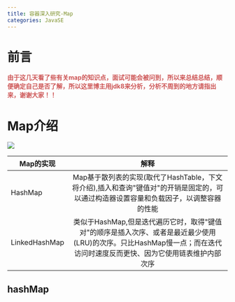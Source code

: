 ```yaml
---
title: 容器深入研究-Map
categories: JavaSE
---
```


# 前言
<font color='#CD5555'>**由于这几天看了些有关map的知识点，面试可能会被问到，所以来总结总结，顺便确定自己是否了解，所以这里博主用jdk8来分析，分析不周到的地方请指出来，谢谢大家！！**</font>

# Map介绍
![](容器深入研究-Map/1.png)

| Map的实现 | 解释|
| --- | :---: |
|HashMap |Map基于散列表的实现(取代了HashTable，下文将介绍),插入和查询"键值对"的开销是固定的，可以通过构造器设置容量和负载因子，以调整容器的性能|
|LinkedHashMap|类似于HashMap,但是迭代遍历它时，取得"键值对"的顺序是插入次序、或者是最近最少使用(LRU)的次序。只比HashMap慢一点；而在迭代访问时速度反而更快、因为它使用链表维护内部次序|

## hashMap
